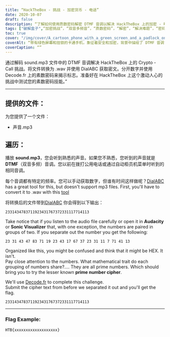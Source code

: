 ```yaml
---
title: “HackTheBox - 挑战 - 加密货币 - 电话”
date: 2020-10-07
draft: false
description: “了解如何使用质数密码解密 DTMF 音调以解决 HackTheBox 上的加密 - 呼叫挑战。”
tags: ["破解盒子",“加密挑战”，“双音多频音”，“质数密码”，“解密”，“解决难题”，“密码学”，"音频转换",“拨ABC”，"解码.fr","WAV","MP3",“频率”，“数学特质”，“旗帜”，“大胆”，“声波展示台”，“数字”，“自动柜员菜单”，“公用电话”]
toc: true
cover: "/img/cover/A_cartoon_phone_with_a_green_screen_and_a_padlock_on_it.png"
coverAlt: “带有绿色屏幕和挂锁的卡通手机，象征着安全和加密，背景中描绘了 DTMF 音调”
coverCaption: “”
---
```


通过解码 sound.mp3 文件中的 DTMF 音调解决 HackTheBox 上的 Crypto - Call 挑战。将文件转换为 .wav 并使用 DialABC 获取密文。分开数字并使用 Decode.fr 上的素数密码来揭示标志。准备好在 HackTheBox 上这个激动人心的挑战中测试您的素数密码技能。”

______

## 提供的文件：

为您提供了一个文件：
- 声音.mp3

## 遍历：

播放 **sound.mp3**，您会听到熟悉的声音。如果您不熟悉，您听到的声音就是 **DTMF**（双音多频）音调。您以前在拨打公用电话或通过自动柜员机菜单时听到的相同音调。

每个音调都有特定的频率。您可以手动获取数字，但谁有时间这样做呢？[DialABC](http://www.dialabc.com/sound/detect/index.html) has a great tool for this, but doesn't support mp3 files. First, you'll have to convert it to .wav with this [tool](https://online-audio-converter.com/)

将转换后的文件带到[DialABC](http://www.dialabc.com/sound/detect/index.html) 你会得到以下输出：
```
2331434783711923431767372331117714113
```
 
Take notice that if you listen to the audio file carefully or open it in **Audacity** or **Sonic Visualizer** that, with one exception, the numbers are paired in groups of two.
If you separate out the number you get the following:
```
23 31 43 47 83 71 19 23 43 17 67 37 23 31 11 7 71 41 13
```

Organized like this, you might be confused and think that it might be HEX. It isn't.  
Pay close attention to the numbers. What mathematical trait do each grouping of numbers share?....
They are all prime numbers. Which should bring you to try the lesser known **prime number cipher**.

We'll use [Decode.fr](https://www.dcode.fr/prime-numbers-cipher) to complete this challenge.   
Submit the cipher text from before we separated it out and you'll get the flag.
```
2331434783711923431767372331117714113
```

______

### Flag Example:
```
HTB{xxxxxxxxxxxxxxxxxxx}
```